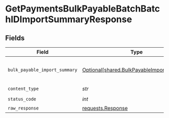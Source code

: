 # GetPaymentsBulkPayableBatchBatchIDImportSummaryResponse


## Fields

| Field                                                                                        | Type                                                                                         | Required                                                                                     | Description                                                                                  |
| -------------------------------------------------------------------------------------------- | -------------------------------------------------------------------------------------------- | -------------------------------------------------------------------------------------------- | -------------------------------------------------------------------------------------------- |
| `bulk_payable_import_summary`                                                                | [Optional[shared.BulkPayableImportSummary]](../../models/shared/bulkpayableimportsummary.md) | :heavy_minus_sign:                                                                           | Summary of the bulk payable import                                                           |
| `content_type`                                                                               | *str*                                                                                        | :heavy_check_mark:                                                                           | N/A                                                                                          |
| `status_code`                                                                                | *int*                                                                                        | :heavy_check_mark:                                                                           | N/A                                                                                          |
| `raw_response`                                                                               | [requests.Response](https://requests.readthedocs.io/en/latest/api/#requests.Response)        | :heavy_minus_sign:                                                                           | N/A                                                                                          |